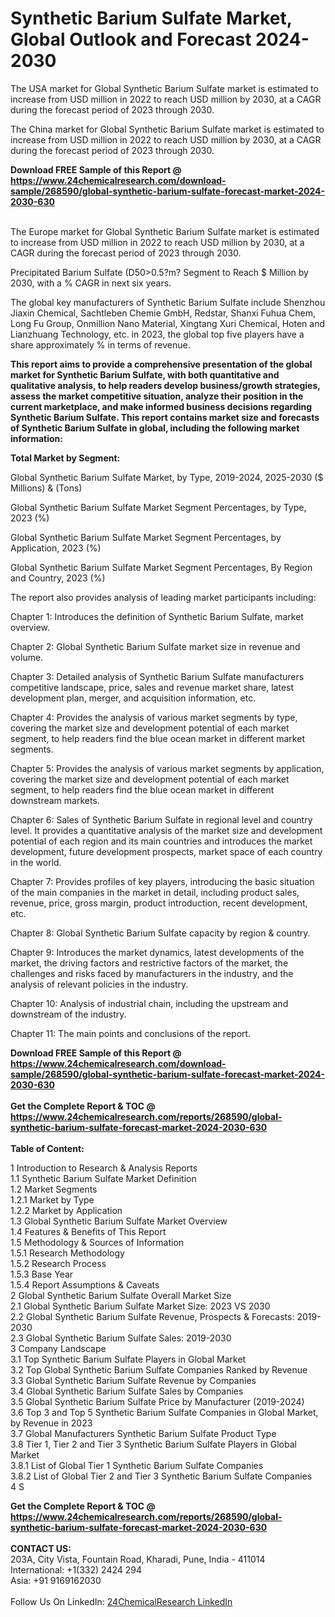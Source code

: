 <h1>Synthetic Barium Sulfate Market, Global Outlook and Forecast 2024-2030</h1><p>The USA market for Global Synthetic Barium Sulfate market is estimated to increase from USD million in 2022 to reach USD million by 2030, at a CAGR during the forecast period of 2023 through 2030.</p><p>
</p><p>The China market for Global Synthetic Barium Sulfate market is estimated to increase from USD million in 2022 to reach USD million by 2030, at a CAGR during the forecast period of 2023 through 2030.</p><div><b>Download FREE Sample of this Report @ 
            <a href="https://www.24chemicalresearch.com/download-sample/268590/global-synthetic-barium-sulfate-forecast-market-2024-2030-630">
            https://www.24chemicalresearch.com/download-sample/268590/global-synthetic-barium-sulfate-forecast-market-2024-2030-630</a></b></div><br><p>
</p><p>The Europe market for Global Synthetic Barium Sulfate market is estimated to increase from USD million in 2022 to reach USD million by 2030, at a CAGR during the forecast period of 2023 through 2030.</p><p>
Precipitated Barium Sulfate (D50&gt;0.5?m? Segment to Reach $ Million by 2030, with a % CAGR in next six years.</p><p>
The global key manufacturers of Synthetic Barium Sulfate include Shenzhou Jiaxin Chemical, Sachtleben Chemie GmbH, Redstar, Shanxi Fuhua Chem, Long Fu Group, Onmillion Nano Material, Xingtang Xuri Chemical, Hoten and Lianzhuang Technology, etc. in 2023, the global top five players have a share approximately % in terms of revenue.</p><p>
<strong>This report aims to provide a comprehensive presentation of the global market for Synthetic Barium Sulfate, with both quantitative and qualitative analysis, to help readers develop business/growth strategies, assess the market competitive situation, analyze their position in the current marketplace, and make informed business decisions regarding Synthetic Barium Sulfate. This report contains market size and forecasts of Synthetic Barium Sulfate in global, including the following market information:</strong></p><p>
</p><p>
<strong>Total Market by Segment:</strong></p><p>
Global Synthetic Barium Sulfate Market, by Type, 2019-2024, 2025-2030 ($ Millions) &amp; (Tons)</p><p>
Global Synthetic Barium Sulfate Market Segment Percentages, by Type, 2023 (%)</p><p>
</p><p>
Global Synthetic Barium Sulfate Market Segment Percentages, by Application, 2023 (%)</p><p>
</p><p>
Global Synthetic Barium Sulfate Market Segment Percentages, By Region and Country, 2023 (%)</p><p>
</p><p>
The report also provides analysis of leading market participants including:</p><p>
</p><p>
</p><p>
Chapter 1: Introduces the definition of Synthetic Barium Sulfate, market overview.</p><p>
Chapter 2: Global Synthetic Barium Sulfate market size in revenue and volume.</p><p>
Chapter 3: Detailed analysis of Synthetic Barium Sulfate manufacturers competitive landscape, price, sales and revenue market share, latest development plan, merger, and acquisition information, etc.</p><p>
Chapter 4: Provides the analysis of various market segments by type, covering the market size and development potential of each market segment, to help readers find the blue ocean market in different market segments.</p><p>
Chapter 5: Provides the analysis of various market segments by application, covering the market size and development potential of each market segment, to help readers find the blue ocean market in different downstream markets.</p><p>
Chapter 6: Sales of Synthetic Barium Sulfate in regional level and country level. It provides a quantitative analysis of the market size and development potential of each region and its main countries and introduces the market development, future development prospects, market space of each country in the world.</p><p>
Chapter 7: Provides profiles of key players, introducing the basic situation of the main companies in the market in detail, including product sales, revenue, price, gross margin, product introduction, recent development, etc.</p><p>
Chapter 8: Global Synthetic Barium Sulfate capacity by region &amp; country.</p><p>
Chapter 9: Introduces the market dynamics, latest developments of the market, the driving factors and restrictive factors of the market, the challenges and risks faced by manufacturers in the industry, and the analysis of relevant policies in the industry.</p><p>
Chapter 10: Analysis of industrial chain, including the upstream and downstream of the industry.</p><p>
Chapter 11: The main points and conclusions of the report.</p><div><b>Download FREE Sample of this Report @ 
            <a href="https://www.24chemicalresearch.com/download-sample/268590/global-synthetic-barium-sulfate-forecast-market-2024-2030-630">
            https://www.24chemicalresearch.com/download-sample/268590/global-synthetic-barium-sulfate-forecast-market-2024-2030-630</a></b></div><br><div><b>Get the Complete Report & TOC @ 
            <a href="https://www.24chemicalresearch.com/reports/268590/global-synthetic-barium-sulfate-forecast-market-2024-2030-630">
            https://www.24chemicalresearch.com/reports/268590/global-synthetic-barium-sulfate-forecast-market-2024-2030-630</a></b></div><br>
            <b>Table of Content:</b><p>1 Introduction to Research & Analysis Reports<br />
    1.1 Synthetic Barium Sulfate Market Definition<br />
    1.2 Market Segments<br />
        1.2.1 Market by Type<br />
        1.2.2 Market by Application<br />
    1.3 Global Synthetic Barium Sulfate Market Overview<br />
    1.4 Features & Benefits of This Report<br />
    1.5 Methodology & Sources of Information<br />
        1.5.1 Research Methodology<br />
        1.5.2 Research Process<br />
        1.5.3 Base Year<br />
        1.5.4 Report Assumptions & Caveats<br />
2 Global Synthetic Barium Sulfate Overall Market Size<br />
    2.1 Global Synthetic Barium Sulfate Market Size: 2023 VS 2030<br />
    2.2 Global Synthetic Barium Sulfate Revenue, Prospects & Forecasts: 2019-2030<br />
    2.3 Global Synthetic Barium Sulfate Sales: 2019-2030<br />
3 Company Landscape<br />
    3.1 Top Synthetic Barium Sulfate Players in Global Market<br />
    3.2 Top Global Synthetic Barium Sulfate Companies Ranked by Revenue<br />
    3.3 Global Synthetic Barium Sulfate Revenue by Companies<br />
    3.4 Global Synthetic Barium Sulfate Sales by Companies<br />
    3.5 Global Synthetic Barium Sulfate Price by Manufacturer (2019-2024)<br />
    3.6 Top 3 and Top 5 Synthetic Barium Sulfate Companies in Global Market, by Revenue in 2023<br />
    3.7 Global Manufacturers Synthetic Barium Sulfate Product Type<br />
    3.8 Tier 1, Tier 2 and Tier 3 Synthetic Barium Sulfate Players in Global Market<br />
        3.8.1 List of Global Tier 1 Synthetic Barium Sulfate Companies<br />
        3.8.2 List of Global Tier 2 and Tier 3 Synthetic Barium Sulfate Companies<br />
4 S</p><div><b>Get the Complete Report & TOC @ 
            <a href="https://www.24chemicalresearch.com/reports/268590/global-synthetic-barium-sulfate-forecast-market-2024-2030-630">
            https://www.24chemicalresearch.com/reports/268590/global-synthetic-barium-sulfate-forecast-market-2024-2030-630</a></b></div><br><b>CONTACT US:</b><br>
            203A, City Vista, Fountain Road, Kharadi, Pune, India - 411014<br>
            International: +1(332) 2424 294<br>
            Asia: +91 9169162030 <br><br>
            Follow Us On LinkedIn: <a href="https://www.linkedin.com/company/24chemicalresearch/">24ChemicalResearch LinkedIn</a>